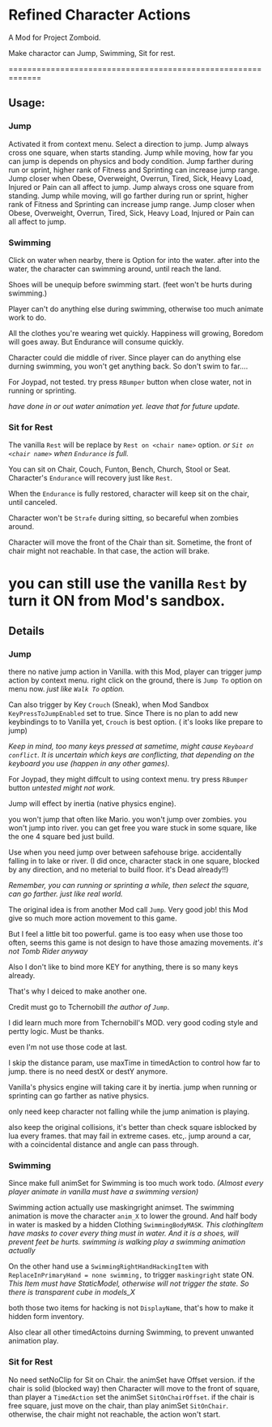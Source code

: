# Refined Character Actions

A Mod for Project Zomboid.

Make charactor can Jump, Swimming, Sit for rest.

=============================================================

## Usage:


### Jump

Activated it from context menu. Select a direction to jump. 
Jump always cross one square, when starts standing. Jump while moving, how far you can jump is depends on physics and body condition. Jump farther during run or sprint, higher rank of Fitness and Sprinting can increase jump range. Jump closer when Obese, Overweight, Overrun, Tired, Sick, Heavy Load, Injured or Pain can all affect to jump. Jump always cross one square from standing. Jump while moving, will go farther during run or sprint, higher rank of Fitness and Sprinting can increase jump range. Jump closer when Obese, Overweight, Overrun, Tired, Sick, Heavy Load, Injured or Pain can all affect to jump.

### Swimming

Click on water when nearby, there is Option for into the water.
after into the water, the character can swimming around, until reach the land.

Shoes will be unequip before swimming start. (feet won't be hurts during swimming.)

Player can't do anything else during swimming, otherwise too much animate work to do.

All the clothes you're wearing wet quickly.
Happiness will growing, Boredom will goes away. But Endurance will consume quickly. 

Character could die middle of river.
Since player can do anything else durning swimming, you won't get anything back.
So don't swim to far....

For Joypad, not tested. try press `RBumper` button when close water, not in running or sprinting.

*have done in or out water animation yet. leave that for future update.*


### Sit for Rest

The vanilla `Rest` will be replace by `Rest on <chair name>` option.
*or `Sit on <chair name>` when `Endurance` is full.*

You can sit on Chair, Couch, Funton, Bench, Church, Stool or Seat.
Character's `Endurance` will recovery just like `Rest`.

When the `Endurance` is fully restored, character will keep sit on the chair, until canceled.

Character won't be `Strafe` during sitting, so becareful when zombies around.

Character will move the front of the Chair than sit.
Sometime, the front of chair might not reachable. In that case, the action will brake.

you can still use the vanilla `Rest` by turn it ON from Mod's sandbox.
=============================================================

## Details


### Jump

there no native jump action in Vanilla.
with this Mod, player can trigger jump action by context menu.
right click on the ground, there is `Jump To` option on menu now.
*just like `Walk To` option.*

Can also trigger by Key `Crouch` (Sneak),
when Mod Sandbox `KeyPressToJumpEnabled` set to true.
Since  There is no plan to add new keybindings to to Vanilla yet,
`Crouch` is best option. ( it's looks like prepare to jump)

*Keep in mind, too many keys pressed at sametime, might cause `Keyboard conflict`. It is uncertain which keys are conflicting, that depending on the keyboard you use (happen in any other games).*

For Joypad, they might diffcult to using context menu.
try press `RBumper` button
*untested might not work.*

Jump will effect by inertia (native physics engine).

you won't jump that often like Mario.
you won't jump over zombies.
you won't jump into river. 
you can get free you ware stuck in some square, like the one 4 square bed just build.

Use when you need
jump over between safehouse brige.
accidentally falling in to lake or river. 
(I did once, character stack in one square, blocked by any direction, 
and no meterial to build floor. it's Dead already!!)

*Remember, you can running or sprinting a while, then select the square, 
can go farther. just like real world.*


The original idea is from another Mod call `Jump`. Very good job!
this Mod give so much more action movement to this game.

But I feel a little bit too powerful.
game is too easy when use those too often,
seems this game is not design to have those amazing movements.
*it's not Tomb Rider anyway*

Also I don't like to bind more KEY for anything, 
there is so many keys already.

That's why I deiced to make another one. 

Credit must go to Tchernobill *the author of `Jump`*.

I did learn much more from Tchernobill's MOD.
very good coding style and pertty logic.
Must be thanks.

even I'm not use those code at last.

I skip the distance param, use maxTime in timedAction to control how far to jump.
there is no need destX or destY anymore.

Vanilla's physics engine will taking care it by inertia.
jump when running or sprinting can go farther as native physics.

only need keep character not falling while the jump animation is playing.

also keep the original collisions,
it's better than check square isblocked by lua every frames.
that may fail in extreme cases. 
etc,. jump around a car, with a coincidental distance and angle can pass through.


### Swimming

Since make full animSet for Swimming is too much work todo. 
*(Almost every player animate in vanilla must have a swimming version)*

Swimming action actually use maskingright animset. 
The swimming animation is move the character `anim_X` to lower the ground.
And half body in water is masked by a hidden Clothing `SwimmingBodyMASK`.
*This clothingItem have masks to cover every thing must in water.*
*And it is a shoes, will prevent feet be hurts. swimming is walking play a swimming animation actually*

On the other hand use a `SwimmingRightHandHackingItem` with `ReplaceInPrimaryHand = none swimming,`
to trigger `maskingright` state ON. 
*This Item must have StaticModel, otherwise will not trigger the state. So there is transparent cube in models_X*

both those two items for hacking is not `DisplayName`, that's how to make it hidden form inventory.

Also clear all other timedActoins durning Swimming, to prevent unwanted animation play.


### Sit for Rest

No need setNoClip for Sit on Chair. the animSet have Offset version.
if the chair is solid (blocked way) then Character will move to the front of square, 
than player a `TimedAction` set the animSet `SitOnChairOffset`.
if the chair is free square, just move on the chair, than play animSet `SitOnChair`.
otherwise, the chair might not reachable, the action won't start.